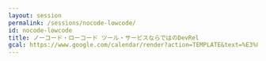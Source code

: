 ```yaml
---
layout: session
permalink: /sessions/nocode-lowcode/
id: nocode-lowcode
title: ノーコード・ローコード ツール・サービスならではのDevRel
gcal: https://www.google.com/calendar/render?action=TEMPLATE&text=%E3%83%8E%E3%83%BC%E3%82%B3%E3%83%BC%E3%83%89%E3%83%BB%E3%83%AD%E3%83%BC%E3%82%B3%E3%83%BC%E3%83%89%20%E3%83%84%E3%83%BC%E3%83%AB%E3%83%BB%E3%82%B5%E3%83%BC%E3%83%93%E3%82%B9%E3%81%AA%E3%82%89%E3%81%A7%E3%81%AF%E3%81%AEDevRel%20at%20DevRel/Japan%20CONFERENCE%202021&dates=20211113T130000/20211113T140000&location=https://devrel.dev/japan-2021/view/&trp=true&details=%E3%83%88%E3%83%A9%E3%83%83%E3%82%AFA%20/%2013:00%E3%80%9C14:00%0A%0A%F0%9F%8C%9F%20%E3%82%A4%E3%83%99%E3%83%B3%E3%83%88%E5%8F%82%E5%8A%A0%E7%94%A8URL%0Ahttps://devrel.dev/japan-2021/view/%0A%0A%F0%9F%8C%9F%20%E3%82%BB%E3%83%83%E3%82%B7%E3%83%A7%E3%83%B3%E8%A9%B3%E7%B4%B0%0Ahttps://devrel.dev/japan-2021/sessions/nocode-lowcode/%0A%0A%F0%9F%8C%9F%20Ask%20the%20Speakers%0Ahttps://devreljp.ovice.in/%0A%0A%F0%9F%8C%9F%20%E3%83%8F%E3%83%83%E3%82%B7%E3%83%A5%E3%82%BF%E3%82%B0%0A%23DevReljpA%0A%0A%F0%9F%8C%9F%20%E8%B3%AA%E5%95%8F%E6%8A%95%E7%A8%BF%EF%BC%88Sli.do%EF%BC%89%0Ahttps://app.sli.do/event/spntlw5e%0A%20%20%0A%F0%9F%8E%A4%20%E3%83%A2%E3%83%87%E3%83%AC%E3%83%BC%E3%82%BF%E3%83%BC%EF%BC%9A%E8%90%A9%E9%87%8E%E3%81%9F%E3%81%84%E3%81%98@OutSystems%0A%F0%9F%97%A3%20%E3%83%91%E3%83%8D%E3%83%AA%E3%82%B9%E3%83%88%EF%BC%9A%0A-%20%E7%94%B0%E4%B8%AD%E6%AD%A3%E5%90%BE@%E3%83%AF%E3%83%B3%E3%83%95%E3%83%83%E3%83%88%E3%82%B7%E3%83%BC%E3%83%90%E3%82%B9%0A-%20%E5%A4%A7%E5%B3%B6%E6%B2%BB%E5%BD%A6@%E3%82%B0%E3%83%AC%E3%83%BC%E3%83%97%E3%82%B7%E3%83%86%E3%82%A3%E6%A0%AA%E5%BC%8F%E4%BC%9A%E7%A4%BE%0A-%20%E5%90%89%E7%94%B0%20%E5%A4%A7%E8%B2%B4@Microsoft%20Corporation%0A&trp=undefined&trp=true&sprop=
---
```

